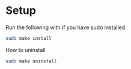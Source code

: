# Setup

Run the following with if you have sudo installed
```sh
sudo make install
```

How to uninstall

```sh
sudo make uninstall
```
